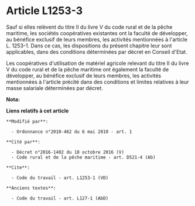 # Article L1253-3

Sauf si elles relèvent du titre II du livre V du code rural et de la pêche maritime, les sociétés coopératives existantes ont
la faculté de développer, au bénéfice exclusif de leurs membres, les activités mentionnées à l'article L. 1253-1. Dans ce
cas, les dispositions du présent chapitre leur sont applicables, dans des conditions déterminées par décret en Conseil
d'Etat.

Les coopératives d'utilisation de matériel agricole relevant du titre II du livre V du code rural et de la pêche maritime ont
également la faculté de développer, au bénéfice exclusif de leurs membres, les activités mentionnées à l'article précité dans
des conditions et limites relatives à leur masse salariale déterminées par décret.

**Nota:**



**Liens relatifs à cet article**

	**Modifié par**:

	  - Ordonnance n°2010-462 du 6 mai 2010 - art. 1

	**Cité par**:

	  - Décret n°2016-1402 du 18 octobre 2016 (V)
	  - Code rural et de la pêche maritime - art. D521-4 (Ab)

	**Cite**:

	  - Code du travail - art. L1253-1 (VD)

	**Anciens textes**:

	  - Code du travail - art. L127-1 (AbD)
